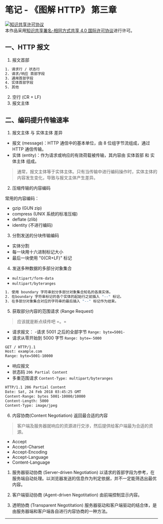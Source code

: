 # 笔记 - 《图解 HTTP》 第三章

<a rel="license" href="http://creativecommons.org/licenses/by-sa/4.0/"><img alt="知识共享许可协议" style="border-width:0" src="https://i.creativecommons.org/l/by-sa/4.0/88x31.png" /></a><br />本作品采用<a rel="license" href="http://creativecommons.org/licenses/by-sa/4.0/">知识共享署名-相同方式共享 4.0 国际许可协议</a>进行许可。

## 一、HTTP 报文

1. 报文首部

```bash
1. 请求行 / 状态行
2. 请求/响应 首部字段
3. 通用首部字段
4. 实体首部字段
5. 其他
```

2. 空行 (CR + LF)
3. 报文主体

## 二、编码提升传输速率

1. 报文主体 与 实体主体 差异

- 报文 (message)：HTTP 通信中的基本单位，由 8 位组字节流组成，通过 HTTP 通信传输。
- 实体 (entity)：作为请求或响应的有效荷载被传输，其内容由 实体首部 和 实体主体 组成。

> 通常，报文主体等于实体主体。只有当传输中进行编码操作时，实体主体的内容发生变化，导致与报文主体产生差异。

2. 压缩传输的内容编码

常用的内容编码：
- gzip (GUN zip)
- compress (UNIX 系统的标准压缩)
- deflate (zlib)
- identity (不进行编码)

3. 分割发送的分块传输编码

- 实体分割
- 每一块用十六进制标记大小
- 最后一块使用 "0(CR+LF)" 标记

4. 发送多种数据的多部分对象集合

- `multipart/form-data`
- `multipart/byteranges`

```bash
1. 使用 boundary 字符串划分多部分对象集合知名的各类实体。
2. 在boundary 字符串标记的各个实体的起始行之前插入 "--" 标记。
3. 在多部分对象集合对应的字符串的最后插入 "--" 标记作为结束。
```

5. 获取部分内容的范围请求 (Range Request)
> 应该就是断点续传吧 =。=

- 请求报文：
-请求 5001 之后的全部字节 `Range: byte=5001-` 
- 请求从零开始到 5000 字节 `Range: byte=-5000`

```bash
GET / HTTP/1.1
Host: example.com
Range: byte=5001-10000
```

- 响应报文
- 状态码 `206 Partial Content`
- 多重范围请求 `Content-Type: multipart/byteranges`

```bash
HTTP/1.1 206 Partial Content
Date: Sat, 24 Feb 2018 03:45:25 GMT
Content-Range: bytes 5001-10000/10000
Content-Length: 5000
Content-Type: image/jpeg
```

6. 内容协商(Content Negotiation) 返回最合适的内容

> 客户端及服务器就响应的资源进行交涉，然后提供给客户端最为合适的资源。

- Accept
- Accept-Charset
- Accept-Encoding
- Accept-Language
- Content-Language

1. 服务器驱动协商 (Server-driven Negotiation)
以请求的首部字段为参考，在服务端自动处理。以浏览器发送的信息作为判定依据，并不一定能筛选出最优内容。

2. 客户端驱动协商 (Agent-driven Negotitation)
由前端控制显示内容。

3. 透明协商 (Transparent Negotitation)
服务器驱动和客户端驱动的结合体，是由服务器端和客户端各自进行内容协商的一种方法。

---
